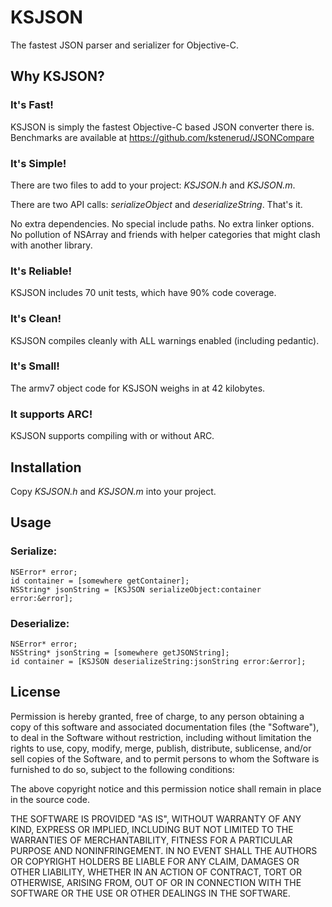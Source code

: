 KSJSON
======

The fastest JSON parser and serializer for Objective-C.



Why KSJSON?
-----------

### It's Fast!

KSJSON is simply the fastest Objective-C based JSON converter there is.
Benchmarks are available at https://github.com/kstenerud/JSONCompare


### It's Simple!

There are two files to add to your project: *KSJSON.h* and *KSJSON.m*.

There are two API calls: *serializeObject* and *deserializeString*. That's it.

No extra dependencies. No special include paths. No extra linker options.
No pollution of NSArray and friends with helper categories that might clash
with another library.


### It's Reliable!

KSJSON includes 70 unit tests, which have 90% code coverage.


### It's Clean!

KSJSON compiles cleanly with ALL warnings enabled (including pedantic).


### It's Small!

The armv7 object code for KSJSON weighs in at 42 kilobytes.


### It supports ARC!

KSJSON supports compiling with or without ARC.



Installation
------------

Copy *KSJSON.h* and *KSJSON.m* into your project.



Usage
-----

### Serialize:

    NSError* error;
    id container = [somewhere getContainer];
    NSString* jsonString = [KSJSON serializeObject:container error:&error];

### Deserialize:

    NSError* error;
    NSString* jsonString = [somewhere getJSONString];
    id container = [KSJSON deserializeString:jsonString error:&error];



License
-------

Permission is hereby granted, free of charge, to any person obtaining a copy
of this software and associated documentation files (the "Software"), to deal
in the Software without restriction, including without limitation the rights
to use, copy, modify, merge, publish, distribute, sublicense, and/or sell
copies of the Software, and to permit persons to whom the Software is
furnished to do so, subject to the following conditions:

The above copyright notice and this permission notice shall remain in place
in the source code.

THE SOFTWARE IS PROVIDED "AS IS", WITHOUT WARRANTY OF ANY KIND, EXPRESS OR
IMPLIED, INCLUDING BUT NOT LIMITED TO THE WARRANTIES OF MERCHANTABILITY,
FITNESS FOR A PARTICULAR PURPOSE AND NONINFRINGEMENT. IN NO EVENT SHALL THE
AUTHORS OR COPYRIGHT HOLDERS BE LIABLE FOR ANY CLAIM, DAMAGES OR OTHER
LIABILITY, WHETHER IN AN ACTION OF CONTRACT, TORT OR OTHERWISE, ARISING FROM,
OUT OF OR IN CONNECTION WITH THE SOFTWARE OR THE USE OR OTHER DEALINGS IN
THE SOFTWARE.
